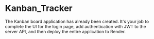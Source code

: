 # Kanban_Tracker
The Kanban board application has already been created. It's your job to complete the UI for the login page, add authentication with JWT to the server API, and then deploy the entire application to Render.
